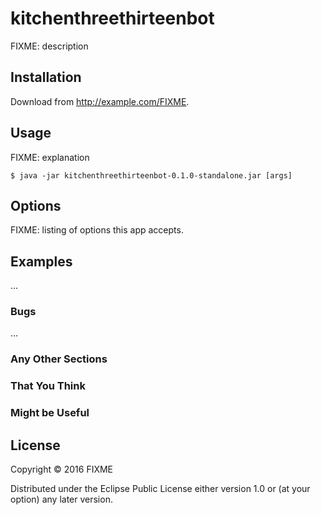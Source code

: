 # kitchenthreethirteenbot

FIXME: description

## Installation

Download from http://example.com/FIXME.

## Usage

FIXME: explanation

    $ java -jar kitchenthreethirteenbot-0.1.0-standalone.jar [args]

## Options

FIXME: listing of options this app accepts.

## Examples

...

### Bugs

...

### Any Other Sections
### That You Think
### Might be Useful

## License

Copyright © 2016 FIXME

Distributed under the Eclipse Public License either version 1.0 or (at
your option) any later version.
